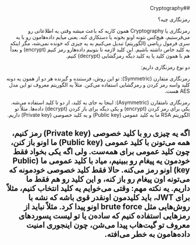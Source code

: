 <div dir="rtl">
##Cryptography

رمزنگاری چیه؟

رمزنگاری یا Cryptography همون کاریه که باعث میشه وقتی یه اطلاعاتی رو می‌فرستیم، هیچ‌کس نتونه اونو بخونه یا دستکاری کنه. یعنی میایم داده‌هامون رو با یه سری فرمول ریاضی (الگوریتم) تبدیل می‌کنیم به یه چیزی که خونده نمی‌شه، مگر اینکه یه کلید خاص داشته باشیم. این کلید لازمه تا بتونیم داده‌هارو رمز کنیم (encrypt) و بعداً هم با همون کلید یا یه کلید دیگه رمزگشایی (decrypt) کنیم.

دو نوع رمزنگاری داریم:

رمزنگاری متقارن (Symmetric):
تو این روش، فرستنده و گیرنده هر دو از همون یه دونه کلید واسه رمز کردن و رمزگشایی استفاده می‌کنن. مثلاً یه الگوریتم معروف تو این مدل AES هست.

رمزنگاری نامتقارن (Asymmetric):
اینجا به جای یه کلید، از دو تا کلید استفاده می‌شه. یکی برای رمز کردن (encrypt) و یکی دیگه برای باز کردن (decrypt) داده‌ها. مثلاً تو الگوریتم RSA ما یه کلید عمومی (Public key) و یه کلید خصوصی (Private key) داریم.

اگه یه چیزی رو با کلید خصوصی (Private key) رمز کنیم، همه می‌تونن با کلید عمومی (Public key) ما اونو باز کنن، چون کلید عمومی برای همه‌ست.
ولی اگه یکی بخواد فقط خودمون یه پیغام رو ببینیم، میاد با کلید عمومی ما (Public key) اونو رمز می‌کنه. حالا فقط کلید خصوصی خودمونه که می‌تونه اون پیغام رو باز کنه، و این کلید رو هم فقط ما داریم.
یه نکته مهم: وقتی می‌خوایم یه کلید انتخاب کنیم، مثلاً برای JWT، باید کلیدمون اونقدر قوی باشه که نشه با روش‌هایی مثل brute force اونو پیدا کرد. مثلاً نباید از رمزهایی استفاده کنیم که ساده‌ن یا تو لیست پسوردهای معروف تو گیت‌هاب پیدا می‌شن، چون اینجوری امنیت داده‌هامون به خطر می‌افته.
---
</div>

